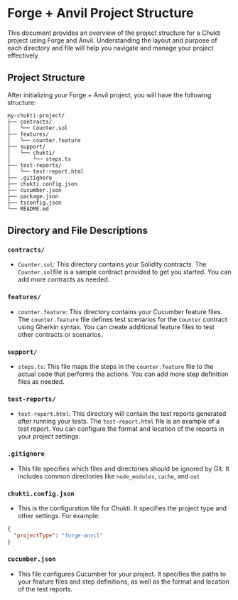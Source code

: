 # Forge + Anvil Project Structure

This document provides an overview of the project structure for a Chukti project using Forge and Anvil. Understanding the layout and purpose of each directory and file will help you navigate and manage your project effectively.

## Project Structure

After initializing your Forge + Anvil project, you will have the following structure:

```
my-chukti-project/
├── contracts/
│   └── Counter.sol
├── features/
│   └── counter.feature
├── support/
│   └── chukti/
│       └── steps.ts
├── test-reports/
│   └── test-report.html
├── .gitignore
├── chukti.config.json
├── cucumber.json
├── package.json
├── tsconfig.json
└── README.md
```

## Directory and File Descriptions

### `contracts/`
- `Counter.sol`: This directory contains your Solidity contracts. The `Counter.sol`file is a sample contract provided to get you started. You can add more contracts as needed.

### `features/`
- `counter.feature`: This directory contains your Cucumber feature files. The `counter.feature` file defines test scenarios for the `Counter` contract using Gherkin syntax. You can create additional feature files to test other contracts or scenarios.

### `support/`
- `steps.ts`: This file maps the steps in the `counter.feature` file to the actual code that performs the actions. You can add more step definition files as needed.

### `test-reports/`
- `test-report.html`: This directory will contain the test reports generated after running your tests. The `test-report.html` file is an example of a test report. You can configure the format and location of the reports in your project settings.

### `.gitignore`
- This file specifies which files and directories should be ignored by Git. It includes common directories like `node_modules`, `cache`, and `out`

### `chukti.config.json`
- This is the configuration file for Chukti. It specifies the project type and other settings. For example:

```json
{
  "projectType": "forge-anvil"
}
```

### `cucumber.json`
- This file configures Cucumber for your project. It specifies the paths to your feature files and step definitions, as well as the format and location of the test reports.
